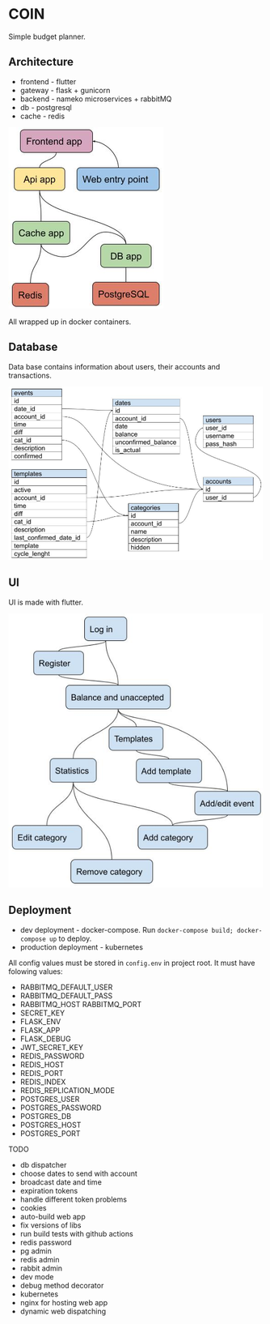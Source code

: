 # COIN
Simple budget planner.

## Architecture
* frontend - flutter
* gateway - flask + gunicorn
* backend - nameko microservices + rabbitMQ
* db - postgresql
* cache - redis

![Containers](doc/structure.jpg)

All wrapped up in docker containers.

## Database
Data base contains information about users, their accounts and transactions. 

![DB structure](doc/db_structure.jpg)

## UI
UI is made with flutter.

![DB structure](doc/ui_structure.jpg)

## Deployment
* dev deployment - docker-compose. Run `docker-compose build; docker-compose up` to deploy.
* production deployment - kubernetes

All config values must be stored in `config.env` in project root. It must have folowing values:

* RABBITMQ_DEFAULT_USER
* RABBITMQ_DEFAULT_PASS
* RABBITMQ_HOST RABBITMQ_PORT
* SECRET_KEY
* FLASK_ENV
* FLASK_APP
* FLASK_DEBUG
* JWT_SECRET_KEY
* REDIS_PASSWORD
* REDIS_HOST
* REDIS_PORT
* REDIS_INDEX
* REDIS_REPLICATION_MODE
* POSTGRES_USER
* POSTGRES_PASSWORD
* POSTGRES_DB
* POSTGRES_HOST
* POSTGRES_PORT

TODO
* db dispatcher
* choose dates to send with account
* broadcast date and time
* expiration tokens
* handle different token problems
* cookies
* auto-build web app
* fix versions of libs
* run build tests with github actions
* redis password
* pg admin
* redis admin
* rabbit admin
* dev mode
* debug method decorator
* kubernetes
* nginx for hosting web app
* dynamic web dispatching
